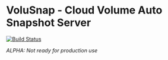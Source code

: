 # VoluSnap - Cloud Volume Auto Snapshot Server

[![Build Status](https://travis-ci.org/didil/volusnap.svg?branch=master)](https://travis-ci.org/didil/volusnap)


*ALPHA: Not ready for production use*